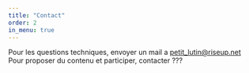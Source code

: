 ```yaml
---
title: "Contact"
order: 2
in_menu: true
---
```

Pour les questions techniques, envoyer un mail a petit_lutin@riseup.net
Pour proposer du contenu et participer, contacter ??? 